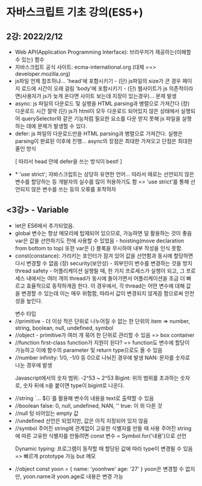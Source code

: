<h1>자바스크립트 기초 강의(ES5+)</h1>

<h2> 2강: 2022/2/12 </h2>

<ul>
<li>Web API(Application Programming Interface): 브라우저가 제공하는(이해할 수 있는) 함수</li>

<li>자바스크립트 공식 사이트: ecma-international.org (대체 ==> developer.mozilla.org)</li>

<li>js파일 언제 참조하냐...
'head'에 포함시키기 - (단) js파일의 size가 큰 경우 페이지 로드에 시간이 오래 걸림
'body'에 포함시키기 - (단) 웹사이트가 js 의존적이라면(사용자가 js가 늦게 온다면 사이트 보는데 지장이 있는경우)... 문제 발생</li>

<li>async: js 파일의 다운로드 및 실행을 HTML parsing과 병렬으로 가져간다
(장) 다운로드 시간 절약
(단) js가 html이 모두 다운로드 되어있지 않은 상태에서 실행되어 querySelector와 같은 기능처럼 필요한 요소를 다운 받지 못해 js 파일을 실행하는 데에 문제가 발생할 수 있다.</li>

<li>defer: js 파일의 다운로드만을 HTML parsing과 병렬으로 가져간다. 실행은 parsing이 완료된 이후에 진행... async의 장점은 최대한 가져오고 단점은 최대한 줄인 방식

[ 따라서 head 안에 defer을 쓰는 방식이 best! ]</li>
<li>* 'use strict';
자바스크립트는 상당히 유연한 언어... 따라서 때로는 선언되지 않은 변수를 할당하는 등 개발자의 실수를 많이 허용하기도 함
=> 'use strict'를 통해 선언되지 않은 변수를 쓰는 등의 오류를 포착하자</li>
</ul>

<h2> <3강> - Variable </h2>
<ul>
<li>let은 ES6에서 추가되었음.

<li>global 변수는 항상 메모리에 탑재되어 있으므로, 가능하면 덜 활용하는 것이 좋음
var은 값을 선언하기도 전에 사용할 수 있었음 - hoisting(move declaration from bottom to top)
또한 var은 {} 블록을 무시하여 내부 작성을 인식 못함.

<li>const(constance): 가리키는 포인터가 잠겨 있어 값을 선언함과 동시에 할당하면 다시 변경할 수 없음
(장) 
security(보안성) - 외부인이 변수를 변경하는 것을 방지
thread safety - 어플리케이션 실행될 때, 한 가지 프로세스가 실행이 되고, 그 프로세스 내에서는 여러 개의 thread가 동시에 돌아가면서 어플리케이션을 조금 더 빠르고 효율적으로 동작하게끔 한다. 이 경우에서, 각 thread는 어떤 변수에 대해 값을 변경할 수 있는데 이는 매우 위험함, 따라서 값이 변경되지 않게끔 함으로써 안전성을 높인다.
</ul>
<ul>변수 타입
<li>//primitive - 더 이상 작은 단위로 나누어질 수 없는 한 단위의 item
=> number, string, boolean, null, undefined, symbol
<li>//object - primitive가 여러 개 묶어 한 단위로 관리할 수 있음
=> box container
<li>//function
first-class function가 지원이 된다? => function도 변수에 할당이 가능하고 이에 함수의 parameter 및 return type으로도 올 수 있음


<li>//number
infinity: 1/0, -1/0 등 0으로 나눠진 경우에 발생
NAN: 문자를 숫자로 나눈 경우에 발생

Javascript에서의 숫자 범위: -2^53 ~ 2^53
Bigint: 위의 범위를 초과하는 숫자로, 숫자 뒤에 n을 붙이면 type이 bigint로 나온다.

<li>//string
`... ${}`를 활용해 변수의 내용을 text로 출력할 수 있음

<li>//boolean
false: 0, null, undefined, NAN, ''
true: 이 외 다른 것

<li>//null
텅 비어있는 empty 값

<li>//undefined
선언은 되었지만, 값은 아직 지정되어 있지 않음

<li>//symbol
주어진 string에 관계없이 고유한 식별자를 만들 때 사용
주어진 string에 따른 고유한 식별자를 만들려면 const 변수 = Symbol.for('내용')으로 선언

Dynamic typing: 프로그램이 동작할 때 할당된 값에 따라 type이 변경될 수 있음 => 빠르게 prototype 가능 but 메모 

<li>//object
const yoon = {
    name: 'yoonhwe'
    age: '27'
}
yoon은 변경할 수 없지만, yoon.name과 yoon.age로 내용은 변경 가능 
</ul>